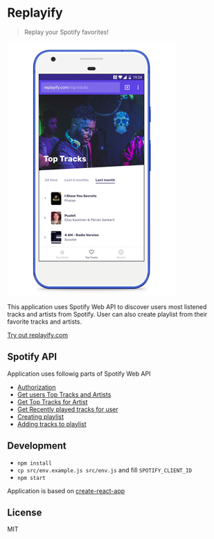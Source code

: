 # Replayify

> Replay your Spotify favorites!

![](docs/replayify.png)

This application uses Spotify Web API to discover users most listened tracks and artists from Spotify. User can also create playlist from their favorite tracks and artists.

[Try out replayify.com](https://replayify.com)

## Spotify API

Application uses followig parts of Spotify Web API

- [Authorization](https://developer.spotify.com/documentation/general/guides/authorization-guide/#implicit-grant-flow)
- [Get users Top Tracks and Artists](https://developer.spotify.com/documentation/web-api/reference/personalization/get-users-top-artists-and-tracks/)
- [Get Top Tracks for Artist](https://developer.spotify.com/documentation/web-api/reference/artists/get-artists-top-tracks/)
- [Get Recently played tracks for user](https://developer.spotify.com/documentation/web-api/reference/player/get-recently-played/)
- [Creating playlist](https://developer.spotify.com/documentation/web-api/reference/playlists/create-playlist/)
- [Adding tracks to playlist](https://developer.spotify.com/documentation/web-api/reference/playlists/add-tracks-to-playlist/)

## Development

- `npm install`
- `cp src/env.example.js src/env.js` and fill `SPOTIFY_CLIENT_ID`
- `npm start`

Application is based on [create-react-app](https://github.com/facebook/create-react-app)

## License

MIT
